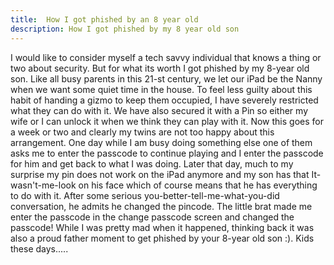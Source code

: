 ```yaml
---
title:  How I got phished by an 8 year old
description: How I got phished by my 8 year old son
---
```


I would like to consider myself a tech savvy individual that knows a thing or two about security. But for what its worth I got phished by my 8-year old son. Like all busy parents in this 21-st century, we let our iPad be the Nanny when we want some quiet time in the house. To feel less guilty about this habit of handing a gizmo to keep them occupied, I have severely restricted what they can do with it. We have also secured it with a Pin so either my wife or I can unlock it when we think they can play with it. Now this goes for a week or two and clearly my twins are not too happy about this arrangement. One day while I am busy doing something else one of them asks me to enter the passcode to continue playing and I enter the passcode for him and get back to what I was doing. Later that day, much to my surprise my pin does not work on the iPad anymore and my son has that It-wasn't-me-look on his face which of course means that he has everything to do with it. After some serious you-better-tell-me-what-you-did conversation, he admits he changed the pincode. The little brat made me enter the passcode in the change passcode screen and changed the passcode! While I was pretty mad when it happened, thinking back it was also a proud father moment to get phished by your 8-year old son :). Kids these days..... 

